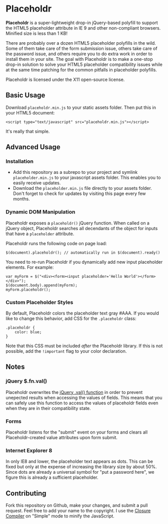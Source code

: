 Placeholdr
==========

**Placeholdr** is a super-lightweight drop-in jQuery-based polyfill to support the HTML5 placeholder attribute in IE 9 and other non-compliant browsers.  Minified size is less than 1 KB!

There are probably over a dozen HTML5 placeholder polyfills in the wild.  Some of them take care of the form submission issue, others take care of the password issue, and others require you to do extra work in order to install them in your site.  The goal with Placeholdr is to make a one-stop drop-in solution to solve your HTML5 placeholder compatibility issues while at the same time patching for the common pitfalls in placeholder polyfills.

Placeholdr is licensed under the X11 open-source license.

## Basic Usage

Download `placeholdr.min.js` to your static assets folder.  Then put this in your HTML5 document:

    <script type="text/javascript" src="placeholdr.min.js"></script>

It's really that simple.

## Advanced Usage

### Installation

- Add this repository as a subrepo to your project and symlink `placeholder.min.js` to your javascript assets folder.  This enables you to easily receive updates.
- Download the `placeholder.min.js` file directly to your assets folder.  Don't forget to check for updates by visiting this page every few months.

### Dynamic DOM Manipulation

Placeholdr exposes a `placeholdr()` jQuery function.  When called on a jQuery object, Placeholdr searches all decendants of the object for inputs that have a `placeholder` attribute.

Placeholdr runs the following code on page load:

    $(document).placeholdr(); // automatically run in $(document).ready()

You need to re-run Placeholdr if you dynamically add new input placeholder elements.  For example:

    var myForm = $("<div><form><input placeholder='Hello World'></form></div>");
    $(document.body).append(myForm);
    myForm.placeholdr();

### Custom Placeholder Styles

By default, Placeholdr colors the placeholder text gray #AAA.  If you would like to change this behavior, add CSS for the `.placeholdr` class:

    .placeholdr {
        color: blue;
    }

Note that this CSS must be included *after* the Placeholdr library.  If this is not possible, add the `!important` flag to your color declaration.

## Notes

### jQuery $.fn.val()

Placeholdr overwrites the [jQuery .val() function](http://api.jquery.com/val/) in order to prevent unepected results when accessing the values of fields.  This means that you can safely use this function to access the values of placeholdr fields even when they are in their compatibility state.

### Forms

Placeholdr listens for the "submit" event on your forms and clears all Placeholdr-created value attributes upon form submit.

### Internet Explorer 8

In only IE8 and lower, the placeholder text appears as dots.  This can be fixed but only at the expense of increasing the library size by about 50%.  Since dots are already a universal symbol for "put a password here", we figure this is already a sufficient placeholder.

## Contributing

Fork this repository on Github, make your changes, and submit a pull request.  Feel free to add your name to the copyright.  I use the [Closure Compiler](http://closure-compiler.appspot.com/home) on "Simple" mode to minify the JavaScript.
